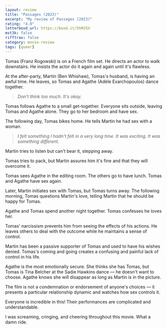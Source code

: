 ```yaml
---
layout: review
title: "Passages (2023)"
excerpt: "My review of Passages (2023)"
rating: "4.0"
letterboxd_url: https://boxd.it/5hMJSV
mst3k: false
rifftrax: false
category: movie-review
tags: [queer]
---
```


Tomas (Franz Rogowski) is on a French film set. He directs an actor to walk downstairs. He insists the actor do it again and again until it's flawless.

At the after-party, Martin (Ben Whishaw), Tomas's husband, is having an awful time. He leaves, so Tomas and Agathe (Adèle Exarchopoulos) dance together.

<blockquote><i>Don't think too much. It's okay.</i></blockquote>Tomas follows Agathe to a small get-together. Everyone sits outside, leaving Tomas and Agathe alone. They go to her bedroom and have sex.

The following day, Tomas bikes home. He tells Martin he had sex with a woman.

<blockquote><i>I felt something I hadn't felt in a very long time. It was exciting. It was something different.</i></blockquote>Martin tries to listen but can't bear it, stepping away.

Tomas tries to pack, but Martin assures him it's fine and that they will overcome it.

Tomas sees Agathe in the editing room. The others go to have lunch. Tomas and Agathe have sex again.

Later, Martin initiates sex with Tomas, but Tomas turns away. The following morning, Tomas questions Martin's love, telling Martin that he should be happy for Tomas.

Agathe and Tomas spend another night together. Tomas confesses he loves her.

Tomas' narcissism prevents him from seeing the effects of his actions. He leaves others to deal with the outcome while he maintains a sense of control.

Martin has been a passive supporter of Tomas and used to have his wishes denied. Tomas's coming and going creates a confusing and painful lack of control in his life.

Agathe is the most emotionally secure. She thinks she has Tomas, but Tomas is Tina Belcher at the Sadie Hawkins dance — he doesn't want to choose. Agathe knows she will disappear as long as Martin is in the picture.

The film is not a condemnation or endorsement of anyone's choices — it presents a particular relationship dynamic and watches how sex controls it.

Everyone is incredible in this! Their performances are complicated and understandable.

I was screaming, cringing, and cheering throughout this movie. What a damn ride.
